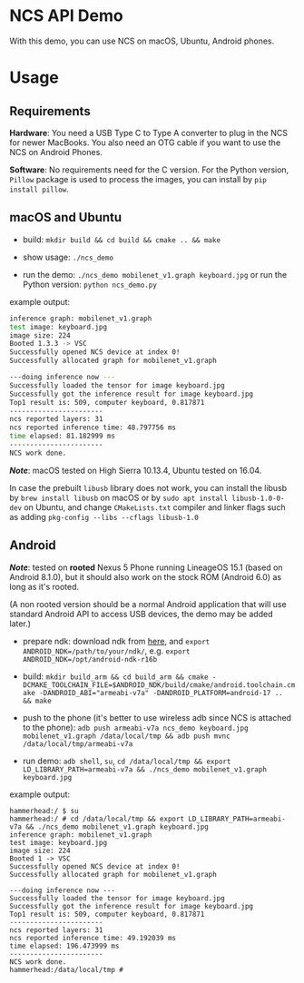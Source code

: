 # NCS API Demo

With this demo, you can use NCS on macOS, Ubuntu, Android phones.


# Usage

## Requirements
**Hardware**: 
You need a USB Type C to Type A converter to plug in the NCS for newer MacBooks. You also need an OTG cable if you want to use the NCS on Android Phones.

**Software**: No requirements need for the C version. For the Python version, `Pillow` package is used to process the images, you can install by `pip install pillow`.

## macOS and Ubuntu

- build: `mkdir build && cd build && cmake .. && make`

- show usage: `./ncs_demo`

- run the demo: `./ncs_demo mobilenet_v1.graph keyboard.jpg` or run the Python version: `python ncs_demo.py`

example output:
```bash
inference graph: mobilenet_v1.graph
test image: keyboard.jpg
image size: 224
Booted 1.3.3 -> VSC
Successfully opened NCS device at index 0!
Successfully allocated graph for mobilenet_v1.graph

---doing inference now ---
Successfully loaded the tensor for image keyboard.jpg
Successfully got the inference result for image keyboard.jpg
Top1 result is: 509, computer keyboard, 0.817871
-----------------------
ncs reported layers: 31
ncs reported inference time: 48.797756 ms
time elapsed: 81.182999 ms
-----------------------
NCS work done.

```

***Note***: macOS tested on High Sierra 10.13.4, Ubuntu tested on 16.04.

In case the prebuilt `libusb` library does not work, 
you can install the libusb by `brew install libusb` on macOS or by `sudo apt install libusb-1.0-0-dev` on Ubuntu, and 
change `CMakeLists.txt` compiler and linker flags such as adding `pkg-config --libs --cflags libusb-1.0`

## Android

***Note***: tested on **rooted** Nexus 5 Phone running LineageOS 15.1 (based on Android 8.1.0), but it should also work on the stock ROM (Android 6.0) as long as it's rooted.

(A non rooted version should be a normal Android application that will use standard Android API to access USB devices, the demo may be added later.)
 
- prepare ndk: download ndk from [here](https://developer.android.com/ndk/downloads/index.html), and `export ANDROID_NDK=/path/to/your/ndk/`, e.g. `export ANDROID_NDK=/opt/android-ndk-r16b`

- build: `mkdir build_arm && cd build_arm && cmake -DCMAKE_TOOLCHAIN_FILE=$ANDROID_NDK/build/cmake/android.toolchain.cmake -DANDROID_ABI="armeabi-v7a" -DANDROID_PLATFORM=android-17 ..  && make`

- push to the phone (it's better to use wireless adb since NCS is attached to the phone):
`adb push armeabi-v7a ncs_demo keyboard.jpg mobilenet_v1.graph /data/local/tmp && adb push mvnc /data/local/tmp/armeabi-v7a`


- run demo: `adb shell`, `su`, `cd /data/local/tmp && export LD_LIBRARY_PATH=armeabi-v7a && ./ncs_demo mobilenet_v1.graph keyboard.jpg`

example output:
```text
hammerhead:/ $ su
hammerhead:/ # cd /data/local/tmp && export LD_LIBRARY_PATH=armeabi-v7a && ./ncs_demo mobilenet_v1.graph keyboard.jpg
inference graph: mobilenet_v1.graph
test image: keyboard.jpg
image size: 224
Booted 1 -> VSC
Successfully opened NCS device at index 0!
Successfully allocated graph for mobilenet_v1.graph

---doing inference now ---
Successfully loaded the tensor for image keyboard.jpg
Successfully got the inference result for image keyboard.jpg
Top1 result is: 509, computer keyboard, 0.817871
-----------------------
ncs reported layers: 31
ncs reported inference time: 49.192039 ms
time elapsed: 196.473999 ms
-----------------------
NCS work done.
hammerhead:/data/local/tmp #
```